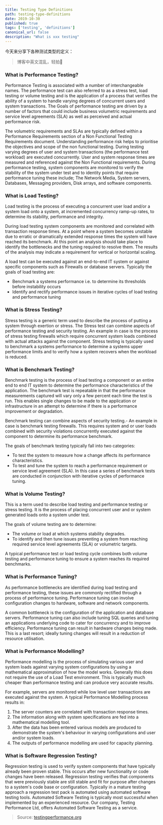 ```yaml
---
title: Testing Type Definitions
path: testing-type-definitions
date: 2019-10-30
published: true
tags: ['testing', 'definitions']
canonical_url: false
description: "What is xxx testing"
---
```

今天来分享下各种测试类型的定义：
> 博客中英文混乱，轻拍🤪

### What is Performance Testing?
Performance Testing is associated with a number of interchangeable names. The performance test can also referred to as a stress test, load testing or volume testing and is the application of a process that verifies the ability of a system to handle varying degrees of concurrent users and system transactions.  The Goals of performance testing are driven by a number of factors that could include business volumetric requirements and service level agreements (SLA) as well as perceived and actual performance risk.

The volumetric requirements and SLAs are typically defined within a Performance Requirements section of a Non Functional Testing Requirements document.  Understanding performance risk helps to prioritise the objectives and scope of the non functional testing. During testing varying degrees of user and system transactions (the performance test workload) are executed concurrently. User and system response times are measured and referenced against the Non Functional requirements. During performance testing, system components are monitored to verify the stability of the system under test and to identity points that require performance tuning these include; The Network Media, System servers, Databases, Messaging providers, Disk arrays, and software components.
### What is Load Testing?
Load testing is the process of executing a concurrent user load and/or a system load onto a system, at incremented concurrency ramp-up rates, to determine its stability, performance and integrity.

During load testing system components are monitored and correlated with transaction response times.  At a point where a system becomes unstable due to erratic or dramatically extended response times the system will have reached its benchmark.   At this point an analysis should take place to identify the bottlenecks and the tuning required to resolve them.  The results of the analysis may indicate a requirement for vertical or horizontal scaling.

A load test can be executed against an end-to-end IT system or against specific components such as Firewalls or database servers. Typically the goals of load testing are:
 - Benchmark a systems performance i.e. to determine its thresholds before instability occurs
 - Identify and rectify performance issues in iterative cycles of load testing and performance tuning
### What is Stress Testing?
Stress testing is a generic term used to describe the process of putting a system through exertion or stress. The Stress test can combine aspects of performance testing and security testing. An example in case is the process of stress testing firewalls which require concurrent system loads combined with actual attacks against the component. Stress testing is typically used to benchmark a systems performance to determine a systems upper performance limits and to verify how a system recovers when the workload is reduced.
### What is Benchmark Testing?
Benchmark testing is the process of load testing a component or an entire end to end IT system to determine the performance characteristics of the application. The benchmark test is repeatable in that the performance measurements captured will vary only a few percent each time the test is run. This enables single changes to be made to the application or infrastructure in an attempt to determine if there is a performance improvement or degradation.

Benchmark testing can combine aspects of security testing.- An example in case is benchmark testing  firewalls. This requires system and or user loads combined with security violations concurrently executed against the component to determine its performance benchmark.

The goals of benchmark testing typically fall into two categories:
- To test the system to measure how a change affects its performance characteristics.
- To test and tune the system to reach a performance requirement or service level agreement (SLA). In this case a series of benchmark tests are conducted in conjunction with iterative cycles of performance tuning.
### What is Volume Testing?
This is a term used to describe load testing and performance testing or stress testing.  It is the process of placing concurrent user and or system generated loads onto a system under test.

The goals of volume testing are to determine:
- The volume or load at which systems stability degrades.
- To identify and then tune issues preventing a system from reaching required service level agreements (SLA) or volumetric targets.

A typical performance test or load testing cycle combines both volume testing and performance tuning to ensure a system reaches its required benchmarks.
### What is Performance Tuning?
As performance bottlenecks are identified during load testing and performance testing, these issues are commonly rectified through a process of performance tuning. Performance tuning can involve configuration changes to hardware, software and network components.

A common bottleneck is the configuration of the application and database servers. Performance tuning can also include tuning SQL queries and tuning an applications underlying code to cater for concurrency and to improve efficiency. Performance tuning can result in hardware changes being made. This is a last resort; ideally tuning changes will result in a reduction of resource utilisation.

### What is Performance Modelling?
Performance modelling is the process of simulating various user and system loads against varying system configurations by using a mathematical approximation of how the model works.  Generally this does not require the use of a Load Test environment.  This is typically much cheaper than performance testing and can produce very accurate results.

For example, servers are monitored while low level user transactions are executed against the system.  A typical Performance Modelling process results in:
1. The server counters are correlated with transaction response times.
2. The information along with system specifications are fed into a mathematical modelling tool.
3. After the data has been entered various models are produced to demonstrate the system's behaviour in varying configurations and user and/or system loads.
4. The outputs of performance modelling are used for capacity planning.
### What is Software Regression Testing?
Regression testing is used to verify system components that have typically already been proven stable.  This occurs after new functionality or code changes have been released.  Regression testing verifies that components that were previously stable are still stable and fit for purpose after changes to a system's code base or configuration.  Typically in a mature testing approach a regression test pack is automated using automated software testing tools.  Automated Software Testing is typically most successful when implemented by an experienced resource.  Our company, Testing Performance Ltd, offers Automated Software Testing as a service.

> Source: [testingperformance.org](http://www.testingperformance.org)
